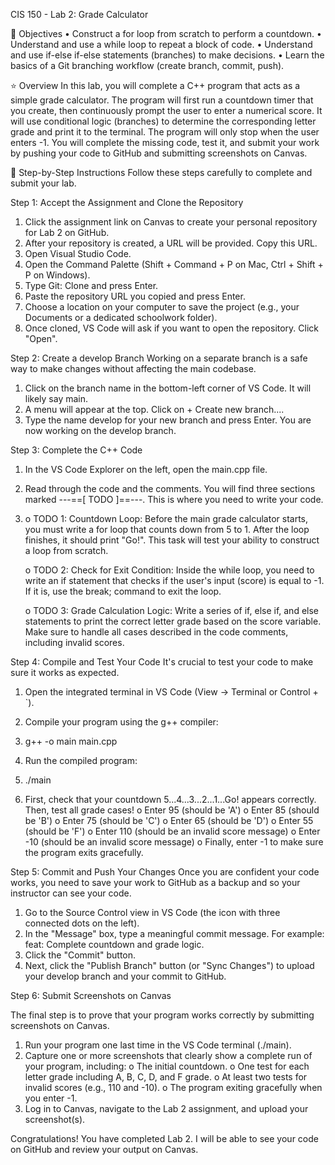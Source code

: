 CIS 150 - Lab 2: Grade Calculator

🎯 Objectives
•	Construct a for loop from scratch to perform a countdown.
•	Understand and use a while loop to repeat a block of code.
•	Understand and use if-else if-else statements (branches) to make decisions.
•	Learn the basics of a Git branching workflow (create branch, commit, push).

⭐ Overview
In this lab, you will complete a C++ program that acts as a simple grade calculator. The program will first run a countdown timer that you create, then continuously prompt the user to enter a numerical score. It will use conditional logic (branches) to determine the corresponding letter grade and print it to the terminal. The program will only stop when the user enters -1.
You will complete the missing code, test it, and submit your work by pushing your code to GitHub and submitting screenshots on Canvas.

📝 Step-by-Step Instructions
Follow these steps carefully to complete and submit your lab.

Step 1: Accept the Assignment and Clone the Repository
1.	Click the assignment link on Canvas to create your personal repository for Lab 2 on GitHub.
2.	After your repository is created, a URL will be provided. Copy this URL.
3.	Open Visual Studio Code.
4.	Open the Command Palette (Shift + Command + P on Mac, Ctrl + Shift + P on Windows).
5.	Type Git: Clone and press Enter.
6.	Paste the repository URL you copied and press Enter.
7.	Choose a location on your computer to save the project (e.g., your Documents or a dedicated schoolwork folder).
8.	Once cloned, VS Code will ask if you want to open the repository. Click "Open".
   
Step 2: Create a develop Branch
Working on a separate branch is a safe way to make changes without affecting the main codebase.
1.	Click on the branch name in the bottom-left corner of VS Code. It will likely say main.
2.	A menu will appear at the top. Click on + Create new branch....
3.	Type the name develop for your new branch and press Enter. You are now working on the develop branch.

Step 3: Complete the C++ Code
1.	In the VS Code Explorer on the left, open the main.cpp file.
2.	Read through the code and the comments. You will find three sections marked ---==[ TODO ]==---. This is where you need to write your code.
  
4.
   o	TODO 1: Countdown Loop: Before the main grade calculator starts, you must write a for loop that counts down from 5 to 1. After the loop finishes, it should print "Go!". This task will test your ability to construct a loop from scratch.
   
   o	TODO 2: Check for Exit Condition: Inside the while loop, you need to write an if statement that checks if the user's input (score) is equal to -1. If it is, use the break; command to exit the loop.

   o	TODO 3: Grade Calculation Logic: Write a series of if, else if, and else statements to print the correct letter grade based on the score variable. Make sure to handle all cases described in the code comments, including invalid scores.

Step 4: Compile and Test Your Code
It's crucial to test your code to make sure it works as expected.
1.	Open the integrated terminal in VS Code (View -> Terminal or Control + `).
2.	Compile your program using the g++ compiler:
3.	g++ -o main main.cpp

4.	Run the compiled program:
5.	./main

6.	First, check that your countdown 5...4...3...2...1...Go! appears correctly. Then, test all grade cases!
o	Enter 95 (should be 'A')
o	Enter 85 (should be 'B')
o	Enter 75 (should be 'C')
o	Enter 65 (should be 'D')
o	Enter 55 (should be 'F')
o	Enter 110 (should be an invalid score message)
o	Enter -10 (should be an invalid score message)
o	Finally, enter -1 to make sure the program exits gracefully.

Step 5: Commit and Push Your Changes
Once you are confident your code works, you need to save your work to GitHub as a backup and so your instructor can see your code.
1.	Go to the Source Control view in VS Code (the icon with three connected dots on the left).
2.	In the "Message" box, type a meaningful commit message. For example: feat: Complete countdown and grade logic.
3.	Click the "Commit" button.
4.	Next, click the "Publish Branch" button (or "Sync Changes") to upload your develop branch and your commit to GitHub.

Step 6: Submit Screenshots on Canvas

The final step is to prove that your program works correctly by submitting screenshots on Canvas.

1.	Run your program one last time in the VS Code terminal (./main).
2.	Capture one or more screenshots that clearly show a complete run of your program, including:
   o	 The initial countdown.
   o	One test for each letter grade including A, B, C, D, and F grade.
   o	At least two tests for invalid scores (e.g., 110 and -10).
   o	The program exiting gracefully when you enter -1.
3.	Log in to Canvas, navigate to the Lab 2 assignment, and upload your screenshot(s).
   
Congratulations! You have completed Lab 2. I will be able to see your code on GitHub and review your output on Canvas.

